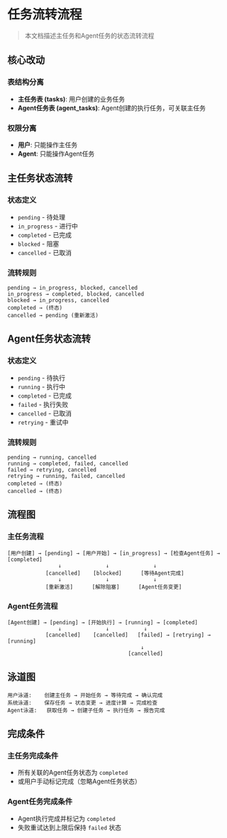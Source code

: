 # 任务流转流程

> 本文档描述主任务和Agent任务的状态流转流程

## 核心改动

### 表结构分离
- **主任务表 (tasks)**: 用户创建的业务任务
- **Agent任务表 (agent_tasks)**: Agent创建的执行任务，可关联主任务

### 权限分离
- **用户**: 只能操作主任务
- **Agent**: 只能操作Agent任务

## 主任务状态流转

### 状态定义
- `pending` - 待处理
- `in_progress` - 进行中
- `completed` - 已完成
- `blocked` - 阻塞
- `cancelled` - 已取消

### 流转规则
```
pending → in_progress, blocked, cancelled
in_progress → completed, blocked, cancelled
blocked → in_progress, cancelled
completed → (终态)
cancelled → pending (重新激活)
```

## Agent任务状态流转

### 状态定义
- `pending` - 待执行
- `running` - 执行中
- `completed` - 已完成
- `failed` - 执行失败
- `cancelled` - 已取消
- `retrying` - 重试中

### 流转规则
```
pending → running, cancelled
running → completed, failed, cancelled
failed → retrying, cancelled
retrying → running, failed, cancelled
completed → (终态)
cancelled → (终态)
```

## 流程图

### 主任务流程
```
[用户创建] → [pending] → [用户开始] → [in_progress] → [检查Agent任务] → [completed]
                ↓              ↓              ↓
            [cancelled]    [blocked]      [等待Agent完成]
                ↓              ↓              ↓
            [重新激活]      [解除阻塞]      [Agent任务变更]
```

### Agent任务流程
```
[Agent创建] → [pending] → [开始执行] → [running] → [completed]
                ↓              ↓           ↓
            [cancelled]    [cancelled]   [failed] → [retrying] → [running]
                                          ↓
                                      [cancelled]
```

## 泳道图

```
用户泳道:    创建主任务 → 开始任务 → 等待完成 → 确认完成
系统泳道:    保存任务 → 状态变更 → 进度计算 → 完成检查
Agent泳道:   获取任务 → 创建子任务 → 执行任务 → 报告完成
```

## 完成条件

### 主任务完成条件
- 所有关联的Agent任务状态为 `completed`
- 或用户手动标记完成（忽略Agent任务状态）

### Agent任务完成条件
- Agent执行完成并标记为 `completed`
- 失败重试达到上限后保持 `failed` 状态